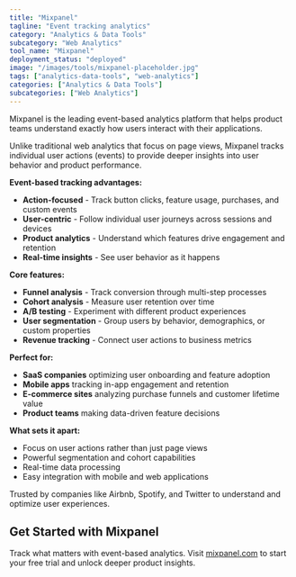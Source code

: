 ```yaml
---
title: "Mixpanel"
tagline: "Event tracking analytics"
category: "Analytics & Data Tools"
subcategory: "Web Analytics"
tool_name: "Mixpanel"
deployment_status: "deployed"
image: "/images/tools/mixpanel-placeholder.jpg"
tags: ["analytics-data-tools", "web-analytics"]
categories: ["Analytics & Data Tools"]
subcategories: ["Web Analytics"]
---
```

Mixpanel is the leading event-based analytics platform that helps product teams understand exactly how users interact with their applications.

Unlike traditional web analytics that focus on page views, Mixpanel tracks individual user actions (events) to provide deeper insights into user behavior and product performance.

**Event-based tracking advantages:**
- **Action-focused** - Track button clicks, feature usage, purchases, and custom events
- **User-centric** - Follow individual user journeys across sessions and devices
- **Product analytics** - Understand which features drive engagement and retention
- **Real-time insights** - See user behavior as it happens

**Core features:**
- **Funnel analysis** - Track conversion through multi-step processes
- **Cohort analysis** - Measure user retention over time
- **A/B testing** - Experiment with different product experiences
- **User segmentation** - Group users by behavior, demographics, or custom properties
- **Revenue tracking** - Connect user actions to business metrics

**Perfect for:**
- **SaaS companies** optimizing user onboarding and feature adoption
- **Mobile apps** tracking in-app engagement and retention
- **E-commerce sites** analyzing purchase funnels and customer lifetime value
- **Product teams** making data-driven feature decisions

**What sets it apart:**
- Focus on user actions rather than just page views
- Powerful segmentation and cohort capabilities
- Real-time data processing
- Easy integration with mobile and web applications

Trusted by companies like Airbnb, Spotify, and Twitter to understand and optimize user experiences.

## Get Started with Mixpanel

Track what matters with event-based analytics. Visit [mixpanel.com](https://mixpanel.com) to start your free trial and unlock deeper product insights.